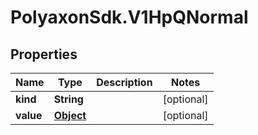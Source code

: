# PolyaxonSdk.V1HpQNormal

## Properties

Name | Type | Description | Notes
------------ | ------------- | ------------- | -------------
**kind** | **String** |  | [optional] 
**value** | [**Object**](.md) |  | [optional] 


